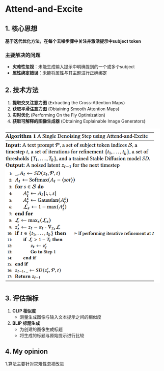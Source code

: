 # Attend-and-Excite

## 1. 核心思想
**基于迭代优化方法，在每个去噪步骤中关注并激活提示中subject token**

### 主要解决的问题
- **灾难性忽视**：未能生成输入提示中明确提到的一个或多个subject
- **属性绑定错误**：未能将属性与其主题进行正确绑定

## 2. 技术方法
1. **提取交叉注意力图** (Extracting the Cross-Attention Maps)
2. **获取平滑注意力图** (Obtaining Smooth Attention Maps)
3. **实时优化** (Performing On the Fly Optimization)
4. **获取可解释的图像生成器** (Obtaining Explainable Image Generators)

![方法示意图](../Image/Attend.png)

## 3. 评估指标
1. **CLIP 相似度**
   - 测量生成图像与输入文本提示之间的相似度
2. **BLIP 标题生成**
   - 为创建的图像生成标题
   - 将生成的标题与原始提示进行比较
## 4. **My opinion**
1.算法主要针对灾难性忽视改进